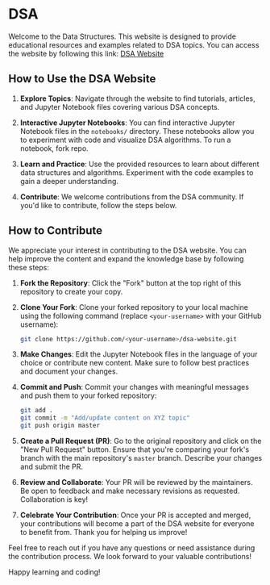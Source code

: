 # DSA 

Welcome to the Data Structures. This website is designed to provide educational resources and examples related to DSA topics. You can access the website by following this link: [DSA Website](https://github.com/GDSC-BIT-Raipur/DSA)

## How to Use the DSA Website

1. **Explore Topics**: Navigate through the website to find tutorials, articles, and Jupyter Notebook files covering various DSA concepts.

2. **Interactive Jupyter Notebooks**: You can find interactive Jupyter Notebook files in the `notebooks/` directory. These notebooks allow you to experiment with code and visualize DSA algorithms. To run a notebook, fork repo.

3. **Learn and Practice**: Use the provided resources to learn about different data structures and algorithms. Experiment with the code examples to gain a deeper understanding.

4. **Contribute**: We welcome contributions from the DSA community. If you'd like to contribute, follow the steps below.

## How to Contribute

We appreciate your interest in contributing to the DSA website. You can help improve the content and expand the knowledge base by following these steps:

1. **Fork the Repository**: Click the "Fork" button at the top right of this repository to create your copy.

2. **Clone Your Fork**: Clone your forked repository to your local machine using the following command (replace `<your-username>` with your GitHub username):

    ```bash
    git clone https://github.com/<your-username>/dsa-website.git
    ```

3. **Make Changes**: Edit the Jupyter Notebook files in the language of your choice or contribute new content. Make sure to follow best practices and document your changes.

4. **Commit and Push**: Commit your changes with meaningful messages and push them to your forked repository:

    ```bash
    git add .
    git commit -m "Add/update content on XYZ topic"
    git push origin master
    ```

5. **Create a Pull Request (PR)**: Go to the original repository and click on the "New Pull Request" button. Ensure that you're comparing your fork's branch with the main repository's `master` branch. Describe your changes and submit the PR.

6. **Review and Collaborate**: Your PR will be reviewed by the maintainers. Be open to feedback and make necessary revisions as requested. Collaboration is key!

7. **Celebrate Your Contribution**: Once your PR is accepted and merged, your contributions will become a part of the DSA website for everyone to benefit from. Thank you for helping us improve!

Feel free to reach out if you have any questions or need assistance during the contribution process. We look forward to your valuable contributions!

Happy learning and coding!
